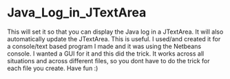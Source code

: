 Java_Log_in_JTextArea
=====================

This will set it so that you can display the Java log in a JTextArea. It will also automatically update the JTextArea. This is 
useful. I used/and created it for a console/text based program I made and it was using the Netbeans console. I wanted a GUI for it
and this did the trick. It works across all situations and across different files, so you dont have to do the trick for each file 
you create. Have fun :)
